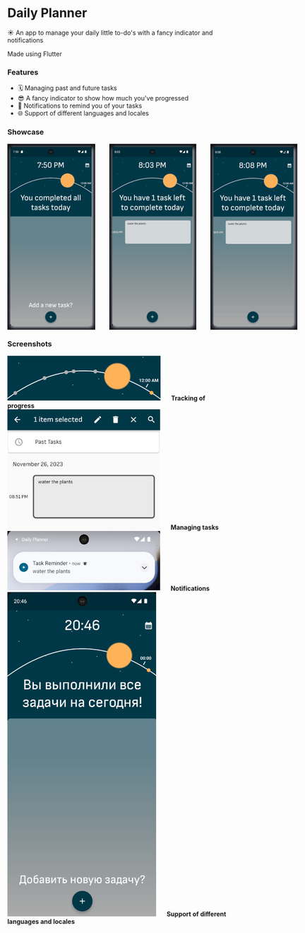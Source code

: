 # Daily Planner

☀️ An app to manage your daily little to-do's with a fancy indicator and notifications

Made using Flutter

### Features
- 🗓️ Managing past and future tasks
- 😎 A fancy indicator to show how much you've progressed
- 🔔 Notifications to remind you of your tasks
- 🌐 Support of different languages and locales

### Showcase
<div style="display: flex; gap: 2rem; align-items: center;">
  <img src="screenshots/first.gif" alt="Adding a task" width="200" height="420" />
  <img src="screenshots/second.gif" alt="Deleting and Editing" width="200" height="420" />
  <img src="screenshots/third.gif" alt="A Fun Feature" width="200" height="420" />
</div>

### Screenshots

<img src="screenshots/s1.png" alt="Progress tracking" style="margin-right: 20px;" />
</div>
<b>Tracking of progress</b>
<br/>
<img src="screenshots/s2.png" alt="Managing tasks" style="margin-right: 20px;" />
<b>Managing tasks</b>
<br/>
<img src="screenshots/s3.png" alt="Notifications" style="margin-right: 20px;" />
<b>Notifications</b>
<br/>
<img src="screenshots/s4.png" alt="Support of different locales" style="margin-right: 20px;" />
<b>Support of different languages and locales</b>
